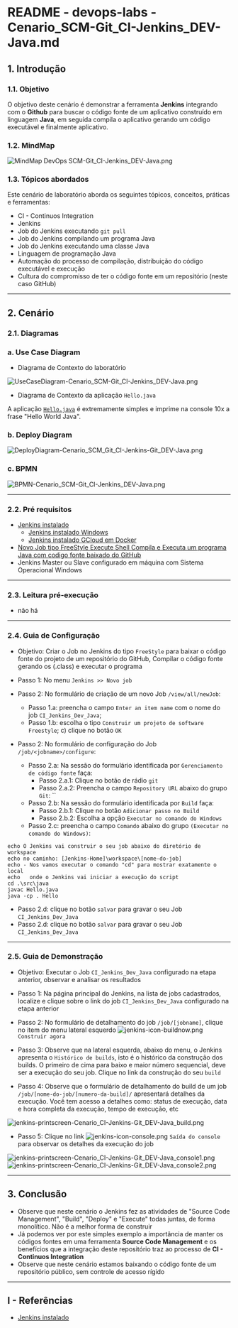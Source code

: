 # README - devops-labs - Cenario_SCM-Git_CI-Jenkins_DEV-Java.md

## 1. Introdução

### 1.1. Objetivo
O objetivo deste cenário é demonstrar a ferramenta **Jenkins** integrando com o **Github** para buscar o código fonte de um aplicativo construído em linguagem **Java**, em seguida compila o aplicativo gerando um código executável e finalmente aplicativo.

### 1.2. MindMap
![MindMap DevOps SCM-Git_CI-Jenkins_DEV-Java.png](mind-maps/MindMap%20DevOps%20SCM-Git_CI-Jenkins_DEV-Java.png)


### 1.3. Tópicos abordados
Este cenário de laboratório aborda os seguintes tópicos, conceitos, práticas e ferramentas:
* CI - Continuos Integration
* Jenkins
* Job do Jenkins executando `git pull`
* Job do Jenkins compilando um programa Java
* Job do Jenkins executando uma classe Java
* Linguagem de programação Java
* Automação do processo de compilação, distribuição do código executável e execução
* Cultura do compromisso de ter o código fonte em um repositório (neste caso GitHub)

---
## 2. Cenário

### 2.1. Diagramas 

### a. Use Case Diagram

* Diagrama de Contexto do laboratório

![UseCaseDiagram-Cenario_SCM-Git_CI-Jenkins_DEV-Java.png](./uml-diagram/UseCaseDiagram-Cenario_SCM-Git_CI-Jenkins_DEV-Java.png)

* Diagrama de Contexto da aplicação `Hello.java`

A aplicação [`Hello.java`](https://github.com/josemarsilva/eval-jenkins/blob/master/src/java/Hello.java) é extremamente simples e imprime na console 10x a frase "Hello World Java".

### b. Deploy Diagram
![DeployDiagram-Cenario_SCM_Git_CI-Jenkins-Git_DEV-Java.png](uml-diagram/DeployDiagram-Cenario_SCM_Git_CI-Jenkins-Git_DEV-Java.png)

### c. BPMN
![BPMN-Cenario_SCM-Git_CI-Jenkins_DEV-Java.png](bpmn-diagrams/BPMN-Cenario_SCM-Git_CI-Jenkins_DEV-Java.png)


---
### 2.2. Pré requisitos

* [Jenkins instalado](https://github.com/josemarsilva/eval-jenkins)
  * [Jenkins instalado Windows](https://github.com/josemarsilva/eval-jenkins/blob/master/doc/README-GuiaConfiguracao-InstallJenkins.md)
  * [Jenkins instalado GCloud em Docker](https://github.com/josemarsilva/googlecloudplatform#gcloud-engine---jenkins-using-docker)
* [Novo Job tipo FreeStyle Execute Shell Compila e Executa um programa Java com codigo fonte baixado do GitHub](https://github.com/josemarsilva/eval-jenkins/blob/master/doc/README-GuiaDemonstracao-JobFreestyleExecShellGitJavacJavaRun.md)
* Jenkins Master ou Slave configurado em máquina com Sistema Operacional Windows


---
### 2.3. Leitura pré-execução

* não há

---
### 2.4. Guia de Configuração

* Objetivo: Criar o Job no Jenkins do tipo `FreeStyle` para baixar o código fonte do projeto de um repositório do GitHub, Compilar o código fonte gerando os (.class) e executar o programa

* Passo 1: No menu  `Jenkins >> Novo job`
* Passo 2: No formulário de criação de um novo Job `/view/all/newJob`: 
  * Passo 1.a: preencha o campo `Enter an item name` com o nome do job `CI_Jenkins_Dev_Java`; 
  * Passo 1.b: escolha o tipo `Construir um projeto de software Freestyle`; c) clique no botão `OK`
* Passo 2: No formulário de configuração do Job `/job/<jobname>/configure`: 
  * Passo 2.a: Na sessão do formulário identificada por `Gerenciamento de código fonte` faça:
    * Passo 2.a.1: Clique no botão de rádio `git`
	* Passo 2.a.2: Preencha o campo `Repository URL` abaixo do grupo `Git`: ``
  * Passo 2.b: Na sessão do formulário identificada por `Build` faça:
    * Passo 2.b.1: Clique no botão `Adicionar passo no Build`
    * Passo 2.b.2: Escolha a opção `Executar no comando do Windows`
  * Passo 2.c: preencha o campo `Comando` abaixo do grupo `(Executar no comando do Windows)`: 

```script
echo O Jenkins vai construir o seu job abaixo do diretório de workspace
echo no caminho: [Jenkins-Home]\workspace\[nome-do-job]
echo - Nos vamos executar o comando "cd" para mostrar exatamente o local
echo   onde o Jenkins vai iniciar a execução do script 
cd .\src\java
javac Hello.java 
java -cp . Hello
```

  * Passo 2.d: clique no botão `salvar` para gravar o seu Job `CI_Jenkins_Dev_Java`
  * Passo 2.d: clique no botão `salvar` para gravar o seu Job `CI_Jenkins_Dev_Java`

---
### 2.5. Guia de Demonstração

* Objetivo: Executar o Job `CI_Jenkins_Dev_Java` configurado na etapa anterior, observar e analisar os resultados

* Passo 1: Na página principal do Jenkins, na lista de jobs cadastrados, localize e clique sobre o link do job `CI_Jenkins_Dev_Java` configurado na etapa anterior
* Passo 2: No formulário de detalhamento do job `/job/[jobname]`, clique no item do menu lateral esquerdo ![jenkins-icon-buildnow.png](doc/jenkins-icon-buildnow.png) `Construir agora`
* Passo 3: Observe que na lateral esquerda, abaixo do menu, o Jenkins apresenta o `Histórico de builds`, isto é o histórico da construção dos builds. O primeiro de cima para baixo e maior número sequencial, deve ser a execução do seu job. Clique no link da construção do seu `build`
* Passo 4: Observe que o formulário de detalhamento do build de um job `/job/[nome-do-job/[numero-da-build]/` apresentará detalhes da execução. Você tem acesso a detalhes como: status de execução, data e hora completa da execução, tempo de execução, etc

![jenkins-printscreen-Cenario_CI-Jenkins-Git_DEV-Java_build.png](doc/jenkins-printscreen-Cenario_CI-Jenkins-Git_DEV-Java_build.png)

* Passo 5: Clique no link ![jenkins-icon-console.png](doc/jenkins-icon-console.png) `Saída do console` para observar os detalhes da execução do job

![jenkins-printscreen-Cenario_CI-Jenkins-Git_DEV-Java_console1.png](doc/jenkins-printscreen-Cenario_CI-Jenkins-Git_DEV-Java_console1.png)
![jenkins-printscreen-Cenario_CI-Jenkins-Git_DEV-Java_console2.png](doc/jenkins-printscreen-Cenario_CI-Jenkins-Git_DEV-Java_console2.png)

---
## 3. Conclusão

* Observe que neste cenário o Jenkins fez as atividades de "Source Code Management", "Build", "Deploy" e "Execute" todas juntas, de forma monolítico. Não é a melhor forma de construir
* Já podemos ver por este simples exemplo a importância de manter os códigos fontes em uma ferramenta __Source Code Management__ e os benefícios que a integração deste repositório traz ao processo de __CI - Continuos Integration__
* Observe que neste cenário estamos baixando o código fonte de um repositório público, sem controle de acesso rígido


---
## I - Referências

* [Jenkins instalado](https://github.com/josemarsilva/eval-jenkins)
